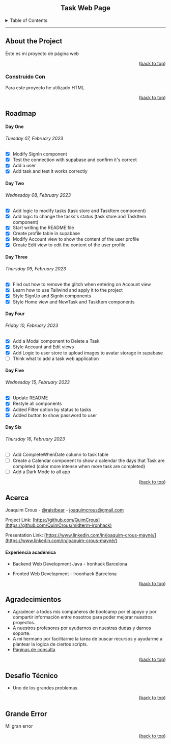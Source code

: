 <a name="readme-top"></a>

<!-- PROJECT LOGO -->
<br />
<div align="center">
  <!-- <img src="./resources/readMe/wu.png" alt="Logo" width="80" height="80"> -->
  <h2 align="center">Task Web Page</h2>
  <!-- <a href="https://midterm-ironhack-jade.vercel.app">Visit Website</a> -->
</div>

<!-- TABLE OF CONTENTS -->
<details>
  <summary>Table of Contents</summary>
  <ol>
    <li>
      <a href="#about-the-project">About the Project</a>
      <ul>
        <li><a href="#construido-con">Build with</a></li>
      </ul>
    </li>
    <li>
    <a href="#roadmap">Roadmap</a>
     <ul>
     <li><a href="#backlog">Back log</a></li>
        <li><a href="#day-one">Tuesday 07, February 2023</a></li>
        <li><a href="#day-two">Wednesday 08, February 2023</a></li>
        <li><a href="#day-three">Thursday 09, February 2023</a></li>
        <li><a href="#day-four">Friday 10, February 2023</a></li>
      </ul>
    </li>
    <li><a href="#acerca">Acerca</a></li>
    <li><a href="#agradecimientos">Agradecimientos</a></li>
    <li><a href="#desafío-técnico">Desafío Técnico</a></li>
    <li><a href="#grande-error">Grande Error</a></li>
  </ol>
</details>
<hr>

<!-- ABOUT THE PROJECT -->

## About the Project

<!-- <img src="./resources/readMe/screenshot.png" alt="Logo" width="100%" height="50%"> -->

Éste es mi proyecto de página web

<p align="right">(<a href="#readme-top">back to top</a>)</p>

### Construido Con

Para este proyecto he utilizado HTML

<p align="right">(<a href="#readme-top">back to top</a>)</p>

## Roadmap

#### Day One

###### Tuesday 07, February 2023

- [x] Modify SignIn component
- [x] Test the connection with supabase and confirm it's correct
- [x] Add a user
- [x] Add task and test it works correctly

#### Day Two

###### Wednesday 08, February 2023

- [x] Add logic to modify tasks (task store and TaskItem component)
- [x] Add logic to change the tasks's status (task store and TaskItem component)
- [x] Start writing the README file
- [x] Create profile table in supabase
- [x] Modify Account view to show the content of the user profile
- [x] Create Edit view to edit the content of the user profile

#### Day Three

###### Thursday 09, February 2023

- [x] Find out how to remove the glitch when entering on Account view
- [x] Learn how to use Tailwind and apply it to the project
- [x] Style SignUp and SignIn components
- [x] Style Home view and NewTask and TaskItem components

#### Day Four

###### Friday 10, February 2023

- [x] Add a Modal component to Delete a Task
- [x] Style Account and Edit views
- [x] Add Logic to user store to upload images to avatar storage in supabase
- [ ] Think what to add a task web application

#### Day Five

###### Wednesday 15, February 2023

- [x] Update README
- [x] Restyle all components
- [x] Added Filter option by status to tasks
- [x] Added button to show password to user

#### Day Six

###### Thursday 16, February 2023

- [ ] Add CompleteWhenDate column to task table
- [ ] Create a Calendar component to show a calendar the days that Task are completed (color more intense when more task are completed)
- [ ] Add a Dark Mode to all app

<p align="right">(<a href="#readme-top">back to top</a>)</p>

<!-- Acerca de mi -->

## Acerca

Joaquim Crous - [@raistbear](https://twitter.com/raistbear) - joaquimcrous@gmail.com

Project Link: [https://github.com/QuimCrous](https://github.com/QuimCrous/midterm-ironhack)

Presentation Link: [https://www.linkedin.com/in/joaquim-crous-mayné/](https://www.linkedin.com/in/joaquim-crous-mayné/)

#### Experiencia académica

- Backend Web Development Java - Ironhack Barcelona

- Fronted Web Development - Iroonhack Barcelona

<p align="right">(<a href="#readme-top">back to top</a>)</p>

<!-- ACKNOWLEDGMENTS -->

## Agradecimientos

- Agradecer a todos mis compañeros de bootcamp por el apoyo y por compartir información entre nosotros para poder mejorar nuestros proyectos.
- A nuestros profesores por ayudarnos en nuestras dudas y darnos soporte.
- A mi hermano por facilitarme la tarea de buscar recursos y ayudarme a plantear la logica de ciertos scripts.
- [Páginas de consulta](https://www.w3schools.com/js/default.asp)

<p align="right">(<a href="#readme-top">back to top</a>)</p>

## Desafío Técnico

- Uno de los grandes problemas

<p align="right">(<a href="#readme-top">back to top</a>)</p>

## Grande Error

Mi gran error

<p align="right">(<a href="#readme-top">back to top</a>)</p>
